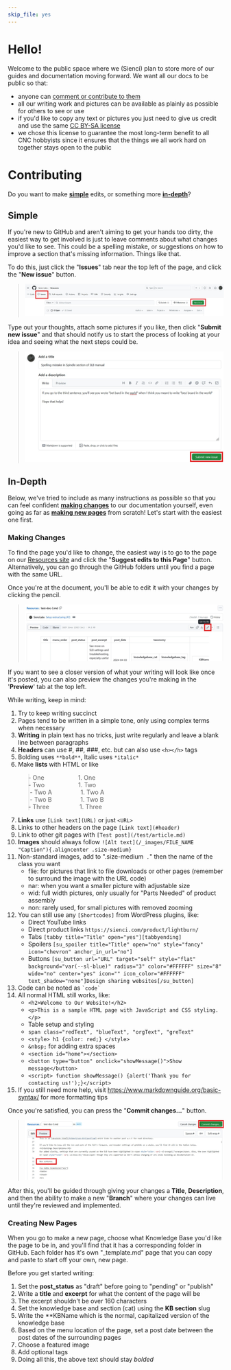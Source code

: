 ```yaml
---
skip_file: yes
---
```


# Hello!
Welcome to the public space where we (Sienci) plan to store more of our guides and documentation moving forward. We want all our docs to be public so that:
- anyone can [comment or contribute to them](#contributing)
- all our writing work and pictures can be available as plainly as possible for others to see or use
- if you'd like to copy any text or pictures you just need to give us credit and use the same [CC BY-SA license](https://creativecommons.org/licenses/by-sa/4.0/)
- we chose this license to guarantee the most long-term benefit to all CNC hobbyists since it ensures that the things we all work hard on together stays open to the public

# Contributing
Do you want to make **[simple](#simple)** edits, or something more **[in-depth](#in-depth)**?

## Simple
If you're new to GitHub and aren't aiming to get your hands too dirty, the easiest way to get involved is just to leave comments about what changes you'd like to see. This could be a spelling mistake, or suggestions on how to improve a section that's missing information. Things like that.

To do this, just click the "**Issues**" tab near the top left of the page, and click the "**New issue**" button.

> ![The GitHub New Issue webpage](/_git/Docs-submit-issue.jpg)

Type out your thoughts, attach some pictures if you like, then click "**Submit new issue**" and that should notify us to start the process of looking at your idea and seeing what the next steps could be.

> ![How to write and submit a GitHub issue](/_git/Docs-write-issue.jpg)

## In-Depth
Below, we've tried to include as many instructions as possible so that you can feel confident **[making changes](#making-changes)** to our documentation yourself, even going as far as **[making new pages](#creating-new-pages)** from scratch! Let's start with the easiest one first.

### Making Changes

To find the page you'd like to change, the easiest way is to go to the page on our [Resources site](https://resources.sienci.com/) and click the "**Suggest edits to this Page**" button. Alternatively, you can go through the GitHub folders until you find a page with the same URL.

Once you're at the document, you'll be able to edit it with your changes by clicking the pencil.

> ![Editing a GitHub document](/_git/Docs-edit-page.jpg)

If you want to see a closer version of what your writing will look like once it's posted, you can also preview the changes you're making in the '**Preview**' tab at the top left.

While writing, keep in mind:
1. Try to keep writing succinct
1. Pages tend to be written in a simple tone, only using complex terms when necessary
1. **Writing** in plain text has no tricks, just write regularly and leave a blank line between paragraphs
1. **Headers** can use #, ##, ###, etc. but can also use `<h></h>` tags
1. Bolding uses `**bold**`, Italic uses `*italic*`
1. Make **lists** with HTML or like
    > <ul class="dashed">
    >   <li> One &nbsp;&nbsp;&nbsp;&nbsp;&nbsp;&nbsp;&nbsp;&nbsp;&nbsp;&nbsp;&nbsp;&nbsp;&nbsp;&nbsp;&nbsp;&nbsp;&nbsp;&nbsp; 1. One</li>
    >   <li> Two &nbsp;&nbsp;&nbsp;&nbsp;&nbsp;&nbsp;&nbsp;&nbsp;&nbsp;&nbsp;&nbsp;&nbsp;&nbsp;&nbsp;&nbsp;&nbsp;&nbsp;&nbsp; 1. Two
    >   <ul class="dashed daash">
    >     <li> Two A &nbsp;&nbsp;&nbsp;&nbsp;&nbsp;&nbsp;&nbsp;&nbsp;&nbsp;&nbsp;&nbsp;&nbsp;&nbsp;&nbsp;&nbsp; 1. Two A</li>
    >     <li> Two B &nbsp;&nbsp;&nbsp;&nbsp;&nbsp;&nbsp;&nbsp;&nbsp;&nbsp;&nbsp;&nbsp;&nbsp;&nbsp;&nbsp;&nbsp; 1. Two B</li>
    >   </ul>
    >   </li>
    >   <li> Three &nbsp;&nbsp;&nbsp;&nbsp;&nbsp;&nbsp;&nbsp;&nbsp;&nbsp;&nbsp;&nbsp;&nbsp;&nbsp;&nbsp;&nbsp;&nbsp; 1. Three</li>
    > </ul>
1. **Links** use `[Link text](URL)` or just `<URL>`
1. Links to other headers on the page `[Link text](#header)`
1. Link to other git pages with `[Test post](/test/article.md)`
1. **Images** should always follow `![Alt text](/_images/FILE_NAME "Caption"){.aligncenter .size-medium}`
1. Non-standard images, add to ".size-medium` .`" then the name of the class you want
    - flie: for pictures that link to file downloads or other pages (remember to surround the image with the URL code)
    - nar: when you want a smaller picture with adjustable size
    - wid: full width pictures, only usually for "Parts Needed" of product assembly
    - non: rarely used, for small pictures with removed zooming
1. You can still use any `[Shortcodes]` from WordPress plugins, like:
    - Direct YouTube links
    - Direct product links `https://sienci.com/product/lightburn/`
    - Tabs `[tabby title="Title" open="yes"][tabbyending]`
    - Spoilers `[su_spoiler title="Title" open="no" style="fancy" icon="chevron" anchor_in_url="no"]`
    - Buttons `[su_button url="URL" target="self" style="flat" background="var(--sl-blue)" radius="3" color="#FFFFFF" size="8" wide="no" center="yes" icon="" icon_color="#FFFFFF" text_shadow="none"]Design sharing websites[/su_button]`
1. Code can be noted as `` `code` ``
1. All normal HTML still works, like:
    - `<h2>Welcome to Our Website!</h2>`
    - `<p>This is a sample HTML page with JavaScript and CSS styling.</p>`
    - Table setup and styling
    - `span class="redText", "blueText", "orgText", "greText"`
    - `<style> h1 {color: red;} </style>`
    - `&nbsp;` for adding extra spaces
    - `<section id="home"></section>`
    - `<button type="button" onclick="showMessage()">Show message</button>`
    - `<script> function showMessage() {alert('Thank you for contacting us!');}</script>`
1. If you still need more help, visit <https://www.markdownguide.org/basic-syntax/> for more formatting tips

Once you're satisfied, you can press the "**Commit changes...**" button.

> ![Previewing GitHub doc changes and Committing them](/_git/Docs-write-page.jpg)

After this, you'll be guided through giving your changes a **Title**, **Description**, and then the ability to make a new "**Branch**" where your changes can live until they're reviewed and implemented.


### Creating New Pages

When you go to make a new page, choose what Knowledge Base you'd like the page to be in, and you'll find that it has a corresponding folder in GitHub. Each folder has it's own "_template.md" page that you can copy and paste to start off your own, new page.

Before you get started writing:
1. Set the **post_status** as "draft" before going to "pending" or "publish"
1. Write a **title** and **excerpt** for what the content of the page will be
1. The excerpt shouldn't be over 160 characters
1. Set the knowledge base and section (cat) using the **KB section** slug
1. Write the **KBName which is the normal, capitalized version of the knowledge base
1. Based on the menu location of the page, set a post date between the post dates of the surrounding pages    
1. Choose a featured image
1. Add optional tags
1. Doing all this, the above text should stay *bolded*
<style>
ul.dashed {
  list-style-type: none;
  margin-left: -40px;
}
ul.daash {
  margin-left: -20px;
}
ul.dashed > li:before {
  content: "-";
}
</style>